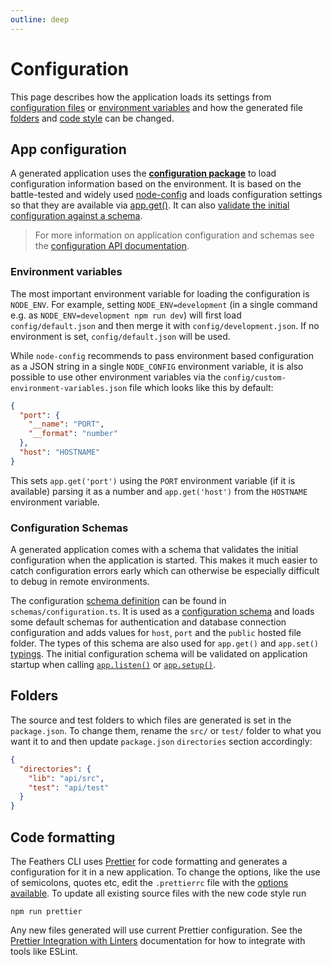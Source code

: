 ```yaml
---
outline: deep
---
```


# Configuration

This page describes how the application loads its settings from [configuration files](#app-configuration) or [environment variables](#environment-variables) and how the generated file [folders](#folders) and [code style](#code-formatting) can be changed.

## App configuration

A generated application uses the **[configuration package](../../api/configuration.md)** to load configuration information based on the environment. It is based on the battle-tested and widely used [node-config](https://github.com/node-config/node-config) and loads configuration settings so that they are available via [app.get()](../../api/application.md#getname). It can also [validate the initial configuration against a schema](#config-schemas).

<BlockQuote type="warning" label="Important">

For more information on application configuration and schemas see the [configuration API documentation](../../api/configuration.md).

</BlockQuote>

### Environment variables

The most important environment variable for loading the configuration is `NODE_ENV`. For example, setting `NODE_ENV=development` (in a single command e.g. as `NODE_ENV=development npm run dev`) will first load `config/default.json` and then merge it with `config/development.json`. If no environment is set, `config/default.json` will be used.

While `node-config` recommends to pass environment based configuration as a JSON string in a single `NODE_CONFIG` environment variable, it is also possible to use other environment variables via the `config/custom-environment-variables.json` file which looks like this by default:

```json
{
  "port": {
    "__name": "PORT",
    "__format": "number"
  },
  "host": "HOSTNAME"
}
```

This sets `app.get('port')` using the `PORT` environment variable (if it is available) parsing it as a number and `app.get('host')` from the `HOSTNAME` environment variable.

### Configuration Schemas

A generated application comes with a schema that validates the initial configuration when the application is started. This makes it much easier to catch configuration errors early which can otherwise be especially difficult to debug in remote environments.

The configuration [schema definition](../../api/schema/index.md) can be found in `schemas/configuration.ts`. It is used as a [configuration schema](../../api/configuration.md#configuration-validation) and loads some default schemas for authentication and database connection configuration and adds values for `host`, `port` and the `public` hosted file folder. The types of this schema are also used for `app.get()` and `app.set()` [typings](./typescript.md). The initial configuration schema will be validated on application startup when calling [`app.listen()`](../../api/application.md#listenport) or [`app.setup()`](../../api/application.md#setupserver).

## Folders

The source and test folders to which files are generated is set in the `package.json`. To change them, rename the `src/` or `test/` folder to what you want it to and then update `package.json` `directories` section accordingly:

```json
{
  "directories": {
    "lib": "api/src",
    "test": "api/test"
  }
}
```

## Code formatting

The Feathers CLI uses [Prettier](https://prettier.io/) for code formatting and generates a configuration for it in a new application. To change the options, like the use of semicolons, quotes etc, edit the `.prettierrc` file with the [options available](https://prettier.io/docs/en/options.html). To update all existing source files with the new code style run

```
npm run prettier
```

Any new files generated will use current Prettier configuration. See the [Prettier Integration with Linters](https://prettier.io/docs/en/integrating-with-linters.html) documentation for how to integrate with tools like ESLint.
